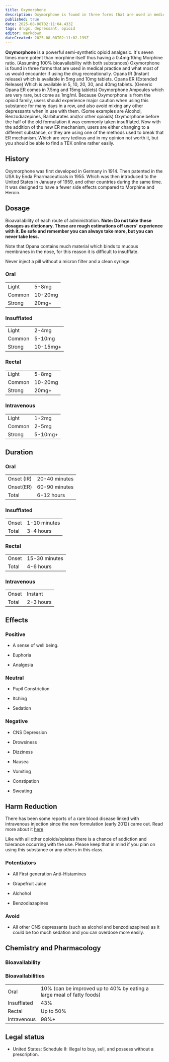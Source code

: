 ```yaml
---
title: Oxymorphone
description: Oxymorphone is found in three forms that are used in medical practice and what most of us would encounter if using the drug recreationally.
published: true
date: 2025-08-08T02:11:04.433Z
tags: drugs, depressant, opioid
editor: markdown
dateCreated: 2025-08-08T02:11:02.199Z
---
```


**Oxymorphone** is a powerful semi-synthetic opioid analgesic. It's seven times more potent than morphine itself thus having a 0.4mg:10mg Morphine ratio. (Assuming 100% bioavailability with both substances)
Oxymorphone is found in three forms that are used in medical practice and what most of us would encounter if using the drug recreationally. 
Opana IR (Instant release) which is available in 5mg and 10mg tablets. 
Opana ER (Extended Release) Which is available in 5, 10, 20, 30, and 40mg tablets. (Generic Opana ER comes in 7.5mg and 15mg tablets)
Oxymorphone Ampoules which are very rare, but come as 1mg/ml. 
Because Oxymorphone is from the opioid family, users should experience major caution when using this substance for many days in a row, and also avoid mixing any other depressants when in use with them. (Some examples are Alcohol, Benzodiazepines, Barbiturates and/or other opioids) 
Oxymorphone before the half of the old formulation it was commonly taken insufflated. Now with the addition of the new ER mechanism, users are either changing to a different substance, or they are using one of the methods used to break that ER mechanism. Which are very tedious and in my opinion not worth it, but you should be able to find a TEK online rather easily.  

## History

Oxymorphone was first developed in Germany in 1914. Then patented in the USA by Enda Pharmaceuticals in 1955. Which was then introduced to the United States in January of 1959, and other countries during the same time. It was designed to have a fewer side effects compared to Morphine and Heroin. 

## Dosage

Bioavailability of each route of administration. **Note: Do not take these dosages as dictionary. These are rough estimations off users' experience with it. Be safe and remember you can always take more, but you can never take less.**

Note that Opana contains much material which binds to mucous membranes in the nose, for this reason it is difficult to insufflate. 

Never inject a pill without a micron filter and a clean syringe.

### Oral
| | |
|---|---|
| Light | 5-8mg |
| Common | 10-20mg |
| Strong | 20mg+ |

### Insufflated
| | |
|---|---|
| Light | 2-4mg |
| Common | 5-10mg |
| Strong | 10-15mg+ |

### Rectal
| | |
|---|---|
| Light | 5-8mg |
| Common | 10-20mg |
| Strong | 20mg+ |

### Intravenous
| | |
|---|---|
| Light | 1-2mg |
| Common | 2-5mg |
| Strong | 5-10mg+ |

## Duration

### Oral
| | |
|---|---|
| Onset (IR) | 20-40 minutes |
| Onset(ER) | 60-90 minutes |
| Total | 6-12 hours |

### Insufflated
| | |
|---|---|
| Onset | 1-10 minutes |
| Total | 3-4 hours |

### Rectal
| | |
|---|---|
| Onset | 15-30 minutes |
| Total | 4-6 hours |

### Intravenous
| | |
|---|---|
| Onset | Instant |
| Total | 2-3 hours |

## Effects

### Positive

* A sense of well being. 

* Euphoria

* Analgesia

### Neutral

* Pupil Constriction

* Itching

* Sedation

### Negative

* CNS Depression

* Drowsiness

* Dizziness

* Nausea

* Vomiting

* Constipation

* Sweating

## Harm Reduction

There has been some reports of a rare blood disease linked with intravenous injection since the new formulation (early 2012) came out. Read more about it [here](http://www.medpagetoday.com/Nephrology/GeneralNephrology/36819)

Like with all other opioids/opiates there is a chance of addiction and tolerance occurring with the use. Please keep that in mind if you plan on using this substance or any others in this class.

### Potentiators

* All First generation Anti-Histamines

* Grapefruit Juice

* Alchohol

* Benzodiazapines

### Avoid

* All other CNS depressants (such as alcohol and benzodiazapines) as it could be too much sedation and you can overdose more easily.

## Chemistry and Pharmacology
### Bioavailability

### Bioavailabilities
| | |
|---|---|
| Oral | 10% (can be improved up to 40% by eating a large meal of fatty foods) |
| Insufflated | 43% |
| Rectal | Up to 50% |
| Intravenous | 98%+ |

## Legal status

* United States: Schedule II: Illegal to buy, sell, and possess without a prescription.